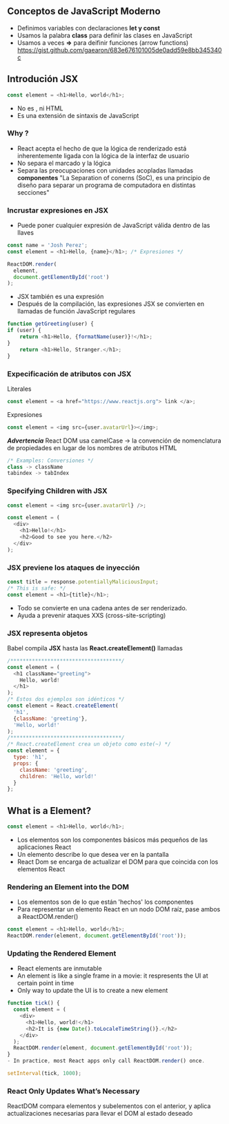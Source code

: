 ## Conceptos de JavaScript Moderno
- Definimos variables con declaraciones **let y const**
- Usamos la palabra **class** para definir las clases en JavaScript
- Usamos a veces **=>** para deifinir funciones (arrow functions)
https://gist.github.com/gaearon/683e676101005de0add59e8bb345340c

## Introdución JSX
```javascript
const element = <h1>Hello, world</h1>;
```
- No es , ni HTML
- Es una extensión de sintaxis de JavaScript
### Why ?
- React acepta el hecho de que la lógica de renderizado está inherentemente
	ligada con la lógica de la interfaz de usuario
- No separa el marcado y la lógica
- Separa las preocupaciones con unidades acopladas llamadas **componentes**
"La Separation of conerns (SoC), es una principio de diseño para separar un programa de computadora en distintas secciones"

### Incrustar expresiones en JSX
- Puede poner cualquier expresión de JavaScript válida dentro de las llaves
```javascript
const name = 'Josh Perez';
const element = <h1>Hello, {name}</h1>; /* Expresiones */

ReactDOM.render(
  element,
  document.getElementById('root')
);
```
- JSX también es una expresión
- Después de la compilación, las expresiones JSX se convierten en llamadas de función
	JavaScript regulares
```javascript
function getGreeting(user) {
if (user) {
	return <h1>Hello, {formatName(user)}!</h1>;
}
	return <h1>Hello, Stranger.</h1>;
}
```
### Expecificación de atributos con JSX
Literales
```javascript
const element = <a href="https://www.reactjs.org"> link </a>;
```
Expresiones
```javascript
const element = <img src={user.avatarUrl}></img>;
```
**_Advertencia_**
React DOM usa camelCase -> la convención de nomenclatura de propiedades
en lugar de los nombres de atributos HTML
```javascript
/* Examples: Conversiones */
class -> className
tabindex -> tabIndex
```
### Specifying Children with JSX
```javaScript
const element = <img src={user.avatarUrl} />;
```
```javaScript
const element = (
  <div>
    <h1>Hello!</h1>
    <h2>Good to see you here.</h2>
  </div>
);
```
### JSX previene los ataques de inyección
```javascript
const title = response.potentiallyMaliciousInput;
/* This is safe: */
const element = <h1>{title}</h1>;
```
- Todo se convierte en una cadena antes de ser renderizado.
- Ayuda a prevenir ataques XXS (cross-site-scripting)
### JSX representa objetos
Babel compila **JSX** hasta las **React.createElement()** llamadas
```javascript
/************************************/
const element = (
  <h1 className="greeting">
    Hello, world!
  </h1>
);
/* Estos dos ejemplos son idénticos */
const element = React.createElement(
  'h1',
  {className: 'greeting'},
  'Hello, world!'
);
/************************************/
/* React.createElement crea un objeto como este(~) */
const element = {
  type: 'h1',
  props: {
    className: 'greeting',
    children: 'Hello, world!'
  }
};
```

## What is a Element?
```javascript
const element = <h1>Hello, world</h1>;
```
- Los elementos son los componentes básicos más pequeños de las aplicaciones React
- Un elemento describe lo que desea ver en la pantalla
- React Dom se encarga de actualizar el DOM para que coincida con los elementos React
### Rendering an Element into the DOM
- Los elementos son de lo que están 'hechos' los componentes
- Para representar un elemento React en un nodo DOM raíz, pase ambos a ReactDOM.render()
```javascript
const element = <h1>Hello, world</h1>;
ReactDOM.render(element, document.getElementById('root'));
```
### Updating the Rendered Element
- React elements are inmutable
- An element is like a single frame in a movie: it respresents the UI at certain point in time
- Only way to update the UI is to create a new element
```javascript
function tick() {
  const element = (
    <div>
      <h1>Hello, world!</h1>
      <h2>It is {new Date().toLocaleTimeString()}.</h2>
    </div>
  );
  ReactDOM.render(element, document.getElementById('root'));
}
- In practice, most React apps only call ReactDOM.render() once.

setInterval(tick, 1000);
```
### React Only Updates What’s Necessary
ReactDOM compara elementos y subelementos con el anterior, y aplica actualizaciones
necesarias para llevar el DOM al estado deseado

